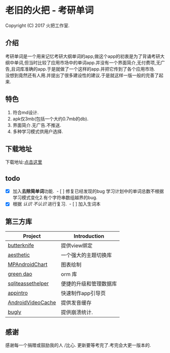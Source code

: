 老旧的火把 - 考研单词 
===========================================
Copyright (C) 2017 火把工作室.

## 介绍
考研单词是一个用来记忆考研大纲单词的app,做这个app的初衷是为了背诵考研大纲中单词,但当时比较了应用市场中的单词app.并没有一个界面简介,无付费项,无广告,且词库准确的app.于是就做了一个这样的app.并把它传到了各个应用市场.  
没想到竟然还有人用.并提出了很多建设性的建议.于是就这样一版一般的完善了起来.
## 特色
 1. 符合md设计.
 2. apk仅3mb(包括一个大约0.7mb的db).
 3. 界面简介.无广告.不推送.
 4. 多种学习模式供用户选择.
## 下载地址
下载地址:[点击这里](https://www.coolapk.com/apk/cn.jk.kaoyandanci)
## todo
  - [X] 加入<b>去除简单词</b>功能.
  - [ ] 修复已经发现的bug 学习计划中的单词总数不根据学习模式变化2.有个字符串数组越界的bug.
  - [X] 根据 *认识* *不认识* 进行复习.
  - [ ] 加入生词本
## 第三方库
  Project  | Introduction
  -------- | ------
[butterknife](https://github.com/JakeWharton/butterknife) | 提供view绑定
[aesthetic](https://github.com/afollestad/aesthetic) |  一个强大的主题切换库
[MPAndroidChart](https://github.com/PhilJay/MPAndroidChart) |  图表绘制
[green dao ](https://github.com/greenrobot/greenDAO) |  orm 库
[sqliteassethelper](https://github.com/jgilfelt/android-sqlite-asset-helper) |  便捷的升级和管理数据库
[appintro](https://github.com/apl-devs/AppIntro) |  快速制作app引导页
[AndroidVideoCache](https://github.com/danikula/AndroidVideoCache) | 提供发音缓存
[bugly](https://bugly.qq.com/v2/index) |提供崩溃统计.
## 感谢
感谢每一个捐赠或鼓励我的人 /比心.
更新要等考完了.考完会大更一版本的.
